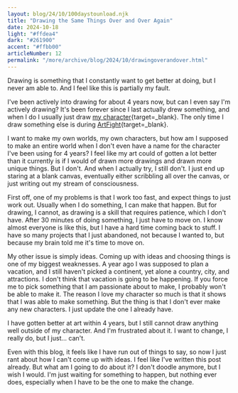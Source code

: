 ```yaml
---
layout: blog/24/10/100daystounload.njk
title: "Drawing the Same Things Over and Over Again"
date: 2024-10-18
light: "#ffdea4"
dark: "#261900"
accent: "#ffbb00"
articleNumber: 12
permalink: "/more/archive/blog/2024/10/drawingoverandover.html"
---
```

Drawing is something that I constantly want to get better at doing, but I never am able to. And I feel like this is partially my fault.

I've been actively into drawing for about 4 years now, but can I even say I'm actively drawing? It's been forever since I last actually drew something, and when I do I usually just draw [my character](/creative/characters/main.html){target=_blank}. The only time I draw something else is during [ArtFight](https://artfight.net){target=_blank}.

I want to make my own worlds, my own characters, but how am I supposed to make an entire world when I don't even have a name for the character I've been using for 4 years? I feel like my art could of gotten a lot better than it currently is if I would of drawn more drawings and drawn more unique things. But I don't. And when I actually try, I still don't. I just end up staring at a blank canvas, eventually either scribbling all over the canvas, or just writing out my stream of consciousness.

First off, one of my problems is that I work too fast, and expect things to just work out. Usually when I do something, I can make that happen. But for drawing, I cannot, as drawing is a skill that requires patience, which I don't have. After 30 minutes of doing something, I just have to move on. I know almost everyone is like this, but I have a hard time coming back to stuff. I have so many projects that I just abandoned, not because I wanted to, but because my brain told me it's time to move on.

My other issue is simply ideas. Coming up with ideas and choosing things is one of my biggest weaknesses. A year ago I was supposed to plan a vacation, and I still haven't picked a continent, yet alone a country, city, and attractions. I don't think that vacation is going to be happening. If you force me to pick something that I am passionate about to make, I probably won't be able to make it. The reason I love my character so much is that it shows that I was able to make something. But the thing is that I don't ever make any new characters. I just update the one I already have.

I have gotten better at art within 4 years, but I still cannot draw anything well outside of my character. And I'm frustrated about it. I want to change, I really do, but I just... can't.

Even with this blog, it feels like I have run out of things to say, so now I just rant about how I can't come up with ideas. I feel like I've written this post already. But what am I going to do about it? I don't doodle anymore, but I wish I would. I'm just waiting for something to happen, but nothing ever does, especially when I have to be the one to make the change.